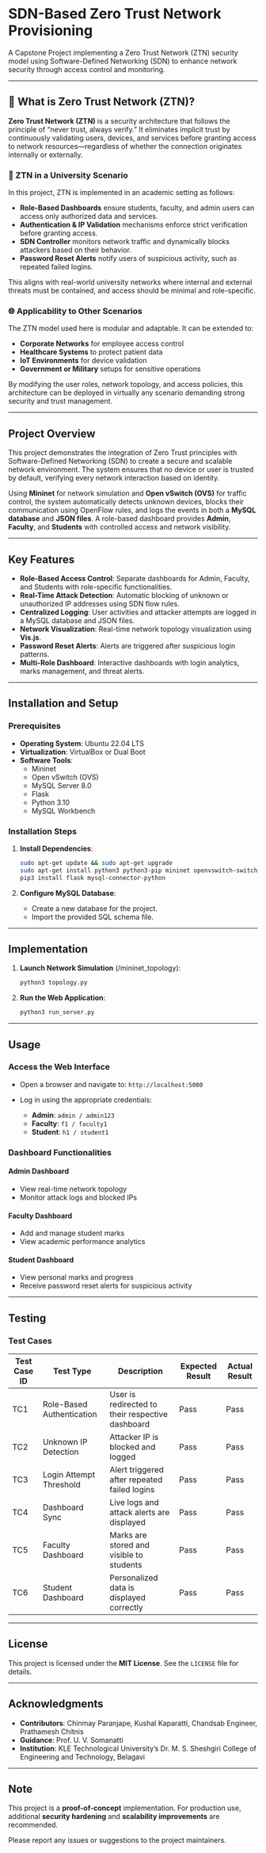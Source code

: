# SDN-Based Zero Trust Network Provisioning

A Capstone Project implementing a Zero Trust Network (ZTN) security model using Software-Defined Networking (SDN) to enhance network security through access control and monitoring.

---

## 🔐 What is Zero Trust Network (ZTN)?

**Zero Trust Network (ZTN)** is a security architecture that follows the principle of “never trust, always verify.” It eliminates implicit trust by continuously validating users, devices, and services before granting access to network resources—regardless of whether the connection originates internally or externally.

### 🏫 ZTN in a University Scenario

In this project, ZTN is implemented in an academic setting as follows:

- **Role-Based Dashboards** ensure students, faculty, and admin users can access only authorized data and services.
- **Authentication & IP Validation** mechanisms enforce strict verification before granting access.
- **SDN Controller** monitors network traffic and dynamically blocks attackers based on their behavior.
- **Password Reset Alerts** notify users of suspicious activity, such as repeated failed logins.

This aligns with real-world university networks where internal and external threats must be contained, and access should be minimal and role-specific.

### 🌐 Applicability to Other Scenarios

The ZTN model used here is modular and adaptable. It can be extended to:

- **Corporate Networks** for employee access control
- **Healthcare Systems** to protect patient data
- **IoT Environments** for device validation
- **Government or Military** setups for sensitive operations

By modifying the user roles, network topology, and access policies, this architecture can be deployed in virtually any scenario demanding strong security and trust management.

---

## Project Overview

This project demonstrates the integration of Zero Trust principles with Software-Defined Networking (SDN) to create a secure and scalable network environment. The system ensures that no device or user is trusted by default, verifying every network interaction based on identity.

Using **Mininet** for network simulation and **Open vSwitch (OVS)** for traffic control, the system automatically detects unknown devices, blocks their communication using OpenFlow rules, and logs the events in both a **MySQL database** and **JSON files**. A role-based dashboard provides **Admin**, **Faculty**, and **Students** with controlled access and network visibility.

---

## Key Features

- **Role-Based Access Control**: Separate dashboards for Admin, Faculty, and Students with role-specific functionalities.
- **Real-Time Attack Detection**: Automatic blocking of unknown or unauthorized IP addresses using SDN flow rules.
- **Centralized Logging**: User activities and attacker attempts are logged in a MySQL database and JSON files.
- **Network Visualization**: Real-time network topology visualization using **Vis.js**.
- **Password Reset Alerts**: Alerts are triggered after suspicious login patterns.
- **Multi-Role Dashboard**: Interactive dashboards with login analytics, marks management, and threat alerts.

---

## Installation and Setup

### Prerequisites

- **Operating System**: Ubuntu 22.04 LTS  
- **Virtualization**: VirtualBox or Dual Boot  
- **Software Tools**:
  - Mininet
  - Open vSwitch (OVS)
  - MySQL Server 8.0
  - Flask
  - Python 3.10
  - MySQL Workbench

### Installation Steps

1. **Install Dependencies**:
    ```bash
    sudo apt-get update && sudo apt-get upgrade
    sudo apt-get install python3 python3-pip mininet openvswitch-switch mysql-server mysql-workbench
    pip3 install flask mysql-connector-python
    ```

2. **Configure MySQL Database**:
    - Create a new database for the project.
    - Import the provided SQL schema file.
---

## Implementation

1. **Launch Network Simulation** (/mininet_topology):
    ```bash
    python3 topology.py
    ```

2. **Run the Web Application**:
    ```bash
    python3 run_server.py
    ```
---

## Usage

### Access the Web Interface

- Open a browser and navigate to: `http://localhost:5000`  
- Log in using the appropriate credentials:

  - **Admin**: `admin / admin123`  
  - **Faculty**: `f1 / faculty1`  
  - **Student**: `h1 / student1`

### Dashboard Functionalities

#### Admin Dashboard
- View real-time network topology  
- Monitor attack logs and blocked IPs  

#### Faculty Dashboard
- Add and manage student marks  
- View academic performance analytics

#### Student Dashboard
- View personal marks and progress  
- Receive password reset alerts for suspicious activity

---

## Testing

### Test Cases

| Test Case ID | Test Type              | Description                                   | Expected Result                   | Actual Result |
|--------------|------------------------|-----------------------------------------------|------------------------------------|---------------|
| TC1          | Role-Based Authentication | User is redirected to their respective dashboard | Pass                               | Pass          |
| TC2          | Unknown IP Detection   | Attacker IP is blocked and logged             | Pass                               | Pass          |
| TC3          | Login Attempt Threshold | Alert triggered after repeated failed logins | Pass                               | Pass          |
| TC4          | Dashboard Sync         | Live logs and attack alerts are displayed     | Pass                               | Pass          |
| TC5          | Faculty Dashboard      | Marks are stored and visible to students      | Pass                               | Pass          |
| TC6          | Student Dashboard      | Personalized data is displayed correctly      | Pass                               | Pass          |

---
## License

This project is licensed under the **MIT License**. See the `LICENSE` file for details.

---

## Acknowledgments

- **Contributors**: Chinmay Paranjape, Kushal Kaparatti, Chandsab Engineer, Prathamesh Chitnis  
- **Guidance**: Prof. U. V. Somanatti
- **Institution**: KLE Technological University’s Dr. M. S. Sheshgiri College of Engineering and Technology, Belagavi

---

## Note

This project is a **proof-of-concept** implementation. For production use, additional **security hardening** and **scalability improvements** are recommended.

Please report any issues or suggestions to the project maintainers.